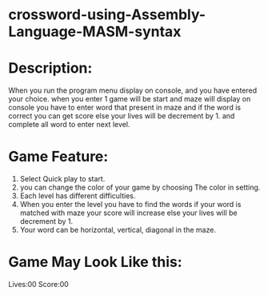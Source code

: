 # crossword-using-Assembly-Language-MASM-syntax

# Description:

When you run the program menu display on console,
and you have entered your choice. when you enter 1 game will be start 
and maze will display on console you have to enter word that 
present in maze and if the word is correct you can get score else your 
lives will be decrement by 1. and complete all word to enter next level.

# Game Feature:

1) Select Quick play to start.
2) you can change the color of your game by choosing 
   The color in setting.
3) Each level has different difficulties.
4) When you enter the level you have to find the words
   if your word is matched with maze your score will 
   increase else your lives will be decrement by 1.
5) Your word can be horizontal, vertical, diagonal in the maze.



# Game May Look Like this:
Lives:00               Score:00                            
 
